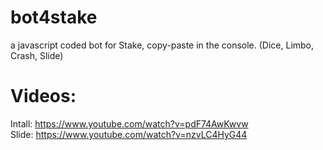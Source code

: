 # bot4stake  <br /> 
a javascript coded bot for Stake, copy-paste in the console. (Dice, Limbo, Crash, Slide)

# Videos: <br /> 
Intall: https://www.youtube.com/watch?v=pdF74AwKwvw <br />
Slide: https://www.youtube.com/watch?v=nzvLC4HyG44 <br />
